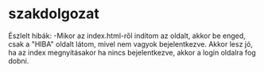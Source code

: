 # szakdolgozat

Észlelt hibák:
-Mikor az index.html-ről indítom az oldalt, akkor be enged, csak a "HIBA" oldalt látom, mivel nem vagyok bejelentkezve.
Akkor lesz jó, ha az index megnyitásakor ha nincs bejelentkezve, akkor a login oldalra fog dobni.
